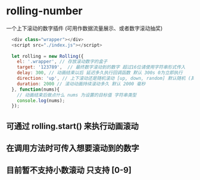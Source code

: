 # rolling-number
一个上下滚动的数字插件 (可用作数据流量展示、或者数字滚动抽奖)

```javascript
  <div class="wrapper"></div>
  <script src="./index.js"></script>
  
  let rolling = new Rolling({
    el: '.wrapper', // 存放滚动数字的盒子
    target: '123789',  // 最终数字滚动到的数字 超过16位请使用字符串形式传入
    delay: 300, // 动画结束以后 延迟多久执行回调函数 默认 300s 0为立即执行
    direction: 'up', // 上下滚动还是随机滚动 [up, down, random] 默认随机 (其实滚动的速度太快根本看不出来)
    duration: 2000 // 滚动动画持续滚动多久 默认 2000 毫秒
  }, function(nums){
    // 动画结束后做点什么 nums 为设置的目标值 字符串类型
    console.log(nums);
  });
```

## 可通过 rolling.start() 来执行动画滚动
## 在调用方法时可传入想要滚动到的数字
## 目前暂不支持小数滚动 只支持 [0-9]
